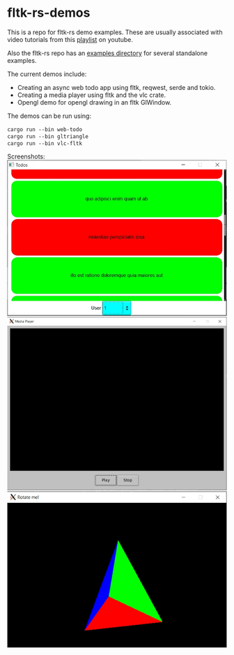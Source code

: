 # fltk-rs-demos

This is a repo for fltk-rs demo examples. These are usually associated with video tutorials from this [playlist](https://www.youtube.com/playlist?list=PLHqrrowPLkDu9U-uk60sGM-YWLOJFfLoE) on youtube.

Also the fltk-rs repo has an [examples directory](https://github.com/MoAlyousef/fltk-rs/tree/master/examples) for several standalone examples.

The current demos include:
- Creating an async web todo app using fltk, reqwest, serde and tokio.
- Creating a media player using fltk and the vlc crate.
- Opengl demo for opengl drawing in an fltk GlWindow.

The demos can be run using:
```
cargo run --bin web-todo
cargo run --bin gltriangle
cargo run --bin vlc-fltk
```

Screenshots:
![alt_test](web-todo/ex.jpg)
![alt_test](libvlc/ex.jpg)
![alt_test](opengl/ex.jpg)
